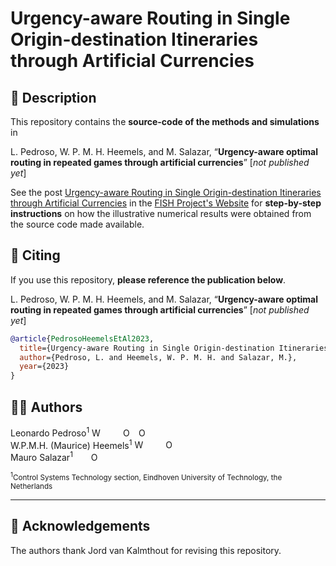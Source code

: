 # Urgency-aware Routing in Single Origin-destination Itineraries through Artificial Currencies

## 🚀 Description

This repository contains the **source-code of the methods and simulations** in

L. Pedroso, W. P. M. H. Heemels, and M. Salazar, “**Urgency-aware optimal routing in repeated games through artificial currencies**” [*not published yet*]

See the post [Urgency-aware Routing in Single Origin-destination Itineraries through Artificial Currencies](https://fish-tue.github.io/single-origin-destination-routing/) in the [FISH Project's Website](https://fish-tue.github.io) for **step-by-step instructions** on how the illustrative numerical results were obtained from the source code made available.

## 📰 Citing

If you use this repository, **please reference the publication below**.

L. Pedroso, W. P. M. H. Heemels, and M. Salazar, “**Urgency-aware optimal routing in repeated games through artificial currencies**” [*not published yet*]

```bib
@article{PedrosoHeemelsEtAl2023,
  title={Urgency-aware Routing in Single Origin-destination Itineraries through Artificial Currencies},
  author={Pedroso, L. and Heemels, W. P. M. H. and Salazar, M.},
  year={2023}
}
```

## ✍🏼 Authors 
Leonardo Pedroso<sup>1</sup> <a href="https://leonardopedroso.github.io"><img src="https://fish-tue.github.io/assets/img/emoji/link_1f517.png" style="width:1em;margin-right:.5em;" alt="Website"></a> <a href="https://scholar.google.com/citations?user=W7_Gq-0AAAAJ"><img src="https://cdn.icon-icons.com/icons2/2108/PNG/512/google_scholar_icon_130918.png" style="width:1em;margin-right:.5em;"></a> <a href="https://orcid.org/0000-0002-1508-496X"><img src="https://orcid.org/sites/default/files/images/orcid_16x16.png" style="width:1em;margin-right:.5em;" alt="ORCID iD icon"></a> <a href="https://github.com/leonardopedroso"><img src="https://github.githubassets.com/images/modules/logos_page/GitHub-Mark.png" style="width:1em;margin-right:.5em;" alt="ORCID iD icon"></a><br>
W.P.M.H. (Maurice) Heemels<sup>1</sup> <a href="https://heemels.tue.nl"><img src="https://fish-tue.github.io/assets/img/emoji/link_1f517.png" style="width:1em;margin-right:.5em;" alt="Website"></a> <a href="https://scholar.google.com/citations?user=M_hGdkoAAAAJ&hl=en"><img src="https://cdn.icon-icons.com/icons2/2108/PNG/512/google_scholar_icon_130918.png" style="width:1em;margin-right:.5em;"></a> <a href="https://orcid.org/0000-0003-3440-8007"><img src="https://orcid.org/sites/default/files/images/orcid_16x16.png" style="width:1em;margin-right:.5em;" alt="ORCID iD icon"></a><br>
Mauro Salazar<sup>1</sup> <a href="https://scholar.google.com/citations?user=0Z9zTYwAAAAJ&hl=en"><img src="https://cdn.icon-icons.com/icons2/2108/PNG/512/google_scholar_icon_130918.png" style="width:1em;margin-right:.5em;"></a> <a href="https://orcid.org/0000-0003-4433-5796"><img src="https://orcid.org/sites/default/files/images/orcid_16x16.png" style="width:1em;margin-right:.5em;" alt="ORCID iD icon"></a>

<sub><sup>1</sup>Control Systems Technology section, Eindhoven University of Technology, the Netherlands<br></sub>

***

## 🏅 Acknowledgements
The authors thank Jord van Kalmthout for revising this repository.
